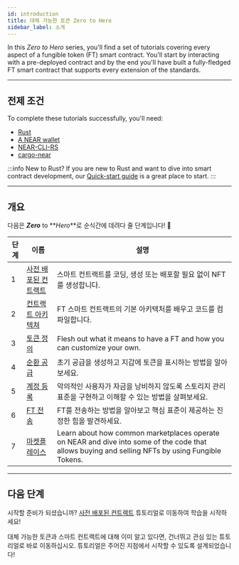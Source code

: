 ```yaml
---
id: introduction
title: 대체 가능한 토큰 Zero to Hero
sidebar_label: 소개
---
```


In this _Zero to Hero_ series, you'll find a set of tutorials covering every aspect of a fungible token (FT) smart contract. You'll start by interacting with a pre-deployed contract and by the end you'll have built a fully-fledged FT smart contract that supports every extension of the standards.

---

## 전제 조건

To complete these tutorials successfully, you'll need:

- [Rust](/build/smart-contracts/quickstart#prerequisites)
- [A NEAR wallet](https://testnet.mynearwallet.com)
- [NEAR-CLI-RS](../../4.tools/cli.md#install)
- [cargo-near](https://github.com/near/cargo-near)

:::info New to Rust?
If you are new to Rust and want to dive into smart contract development, our [Quick-start guide](../../2.build/2.smart-contracts/quickstart.md) is a great place to start.
:::

---

## 개요

다음은 **_Zero_** to **_Hero_**로 순식간에 데려다 줄 단계입니다! 💪

| 단계 | 이름                                                 | 설명                                                                                                                                               |
| -- | -------------------------------------------------- | ------------------------------------------------------------------------------------------------------------------------------------------------ |
| 1  | [사전 배포된 컨트랙트](/tutorials/fts/predeployed-contract) | 스마트 컨트랙트를 코딩, 생성 또는 배포할 필요 없이 NFT를 생성합니다.                                                                                                        |
| 2  | [컨트랙트 아키텍쳐](/tutorials/fts/skeleton)               | FT 스마트 컨트랙트의 기본 아키텍처를 배우고 코드를 컴파일합니다.                                                                                                            |
| 3  | [토큰 정의](/tutorials/fts/defining-a-token)           | Flesh out what it means to have a FT and how you can customize your own.                                                                         |
| 4  | [순환 공급](/tutorials/fts/circulating-supply)         | 초기 공급을 생성하고 지갑에 토큰을 표시하는 방법을 알아보세요.                                                                                                              |
| 5  | [계정 등록](/tutorials/fts/registering-accounts)       | 악의적인 사용자가 자금을 낭비하지 않도록 스토리지 관리 표준을 구현하고 이해할 수 있는 방법을 살펴보세요.                                                                                      |
| 6  | [FT 전송](/tutorials/fts/transfers)                  | FT를 전송하는 방법을 알아보고 핵심 표준이 제공하는 진정한 힘을 발견하세요.                                                                                                      |
| 7  | [마켓플레이스](/tutorials/fts/marketplace)               | Learn about how common marketplaces operate on NEAR and dive into some of the code that allows buying and selling NFTs by using Fungible Tokens. |


<!--
1. [Events](/tutorials/fts/events): in this tutorial you'll explore the events extension, allowing the contract to react on certain events.
1. [Marketplace](/tutorials/fts/marketplace): in the last tutorial you'll be exploring some key aspects of the marketplace contract.
-->

---

## 다음 단계

시작할 준비가 되셨습니까? [사전 배포된 컨트랙트](/tutorials/fts/predeployed-contract) 튜토리얼로 이동하여 학습을 시작하세요!

대체 가능한 토큰과 스마트 컨트랙트에 대해 이미 알고 있다면, 건너뛰고 관심 있는 튜토리얼로 바로 이동하십시오. 튜토리얼은 주어진 지점에서 시작할 수 있도록 설계되었습니다!
